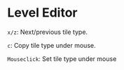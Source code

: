 # Level Editor

`x/z`: Next/previous tile type.

`c`: Copy tile type under mouse.

`Mouseclick`: Set tile type under mouse

